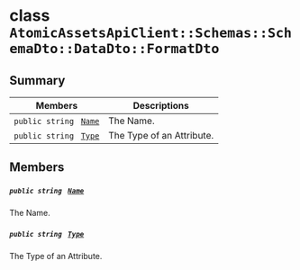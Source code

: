 # class `AtomicAssetsApiClient::Schemas::SchemaDto::DataDto::FormatDto` 

## Summary

 Members                                | Descriptions                                
----------------------------------------|---------------------------------------------
`public string ` [`Name`](#class_atomic_assets_api_client_1_1_schemas_1_1_schema_dto_1_1_data_dto_1_1_format_dto_1a7ee9065718e6628dc7791b756fa6c0f9) | The Name.
`public string ` [`Type`](#class_atomic_assets_api_client_1_1_schemas_1_1_schema_dto_1_1_data_dto_1_1_format_dto_1a651a3c9de2e16ff0deca8d09dedbda58) | The Type of an Attribute.

## Members

##### `public string ` [`Name`](#class_atomic_assets_api_client_1_1_schemas_1_1_schema_dto_1_1_data_dto_1_1_format_dto_1a7ee9065718e6628dc7791b756fa6c0f9) 

The Name.

##### `public string ` [`Type`](#class_atomic_assets_api_client_1_1_schemas_1_1_schema_dto_1_1_data_dto_1_1_format_dto_1a651a3c9de2e16ff0deca8d09dedbda58) 

The Type of an Attribute.

